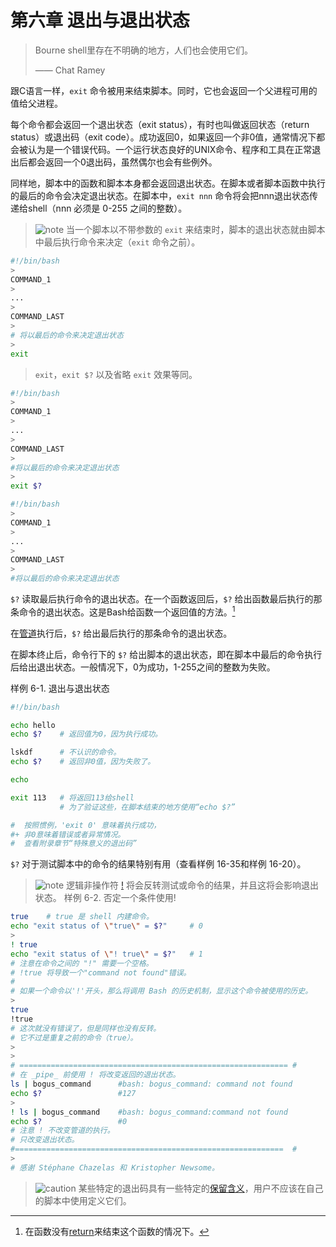 # 第六章 退出与退出状态

> Bourne shell里存在不明确的地方，人们也会使用它们。
>
> —— Chat Ramey

跟C语言一样，`exit` 命令被用来结束脚本。同时，它也会返回一个父进程可用的值给父进程。

每个命令都会返回一个退出状态（exit status），有时也叫做返回状态（return status）或退出码（exit code）。成功返回0，如果返回一个非0值，通常情况下都会被认为是一个错误代码。一个运行状态良好的UNIX命令、程序和工具在正常退出后都会返回一个0退出码，虽然偶尔也会有些例外。

同样地，脚本中的函数和脚本本身都会返回退出状态。在脚本或者脚本函数中执行的最后的命令会决定退出状态。在脚本中，`exit nnn` 命令将会把nnn退出状态传递给shell（nnn 必须是 0-255 之间的整数）。

> ![note](http://tldp.org/LDP/abs/images/note.gif) 当一个脚本以不带参数的 `exit` 来结束时，脚本的退出状态就由脚本中最后执行命令来决定（`exit` 命令之前）。
>
```bash
#!/bin/bash
>
COMMAND_1
>
...
>
COMMAND_LAST
>
# 将以最后的命令来决定退出状态
>
exit
```

> `exit`，`exit $?` 以及省略 `exit` 效果等同。
>
```bash
#!/bin/bash 
>
COMMAND_1
>
...
>
COMMAND_LAST
>
#将以最后的命令来决定退出状态
>
exit $?
```

>
```bash
#!/bin/bash
>
COMMAND_1
>
...
>
COMMAND_LAST
>
#将以最后的命令来决定退出状态
```

`$?` 读取最后执行命令的退出状态。在一个函数返回后，`$?` 给出函数最后执行的那条命令的退出状态。这是Bash给函数一个返回值的方法。[^1]

在[管道](http://tldp.org/LDP/abs/html/special-chars.html#PIPEREF)执行后，`$?` 给出最后执行的那条命令的退出状态。

在脚本终止后，命令行下的 `$?` 给出脚本的退出状态，即在脚本中最后的命令执行后给出退出状态。一般情况下，0为成功，1-255之间的整数为失败。

样例 6-1. 退出与退出状态

```bash
#!/bin/bash

echo hello
echo $?    # 返回值为0，因为执行成功。

lskdf      # 不认识的命令。
echo $?    # 返回非0值，因为失败了。

echo

exit 113   # 将返回113给shell
           # 为了验证这些，在脚本结束的地方使用“echo $?”

#  按照惯例，'exit 0' 意味着执行成功，
#+ 非0意味着错误或者异常情况。
#  查看附录章节“特殊意义的退出码”
```

`$?` 对于测试脚本中的命令的结果特别有用（查看样例 16-35和样例 16-20）。

> ![note](http://tldp.org/LDP/abs/images/note.gif) 逻辑非操作符 [!](http://tldp.org/LDP/abs/html/special-chars.html#NOTREF) 将会反转测试或命令的结果，并且这将会影响退出状态。
> 样例 6-2. 否定一个条件使用!
>
```bash
true    # true 是 shell 内建命令。
echo "exit status of \"true\" = $?"     # 0
>
! true
echo "exit status of \"! true\" = $?"   # 1
# 注意在命令之间的 "!" 需要一个空格。
# !true 将导致一个"command not found"错误。
#
# 如果一个命令以'!'开头，那么将调用 Bash 的历史机制，显示这个命令被使用的历史。
>
true
!true
# 这次就没有错误了，但是同样也没有反转。
# 它不过是重复之前的命令（true）。
>
>
# ============================================================ #
# 在 _pipe_ 前使用 ! 将改变返回的退出状态。
ls | bogus_command      #bash: bogus_command: command not found
echo $?                 #127
>
! ls | bogus_command    #bash: bogus_command:command not found
echo $?                 #0
# 注意 ! 不改变管道的执行。
# 只改变退出状态。
#============================================================  #
>
# 感谢 Stéphane Chazelas 和 Kristopher Newsome。
```

> ![caution](http://tldp.org/LDP/abs/images/caution.gif) 某些特定的退出码具有一些特定的[保留含义](http://tldp.org/LDP/abs/html/exitcodes.html#EXITCODESREF)，用户不应该在自己的脚本中使用定义它们。

[^1]: 在函数没有[return](http://tldp.org/LDP/abs/html/complexfunct.html#RETURNREF)来结束这个函数的情况下。